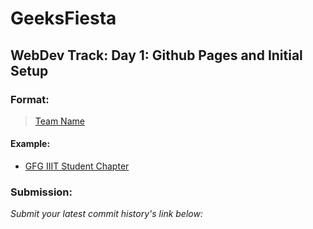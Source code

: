 # GeeksFiesta
## WebDev Track: Day 1: Github Pages and Initial Setup

### Format:
> [Team Name](link_to_latest_commit_history)

#### Example:
* [GFG IIIT Student Chapter](https://github.com/GfG-IIIT-Bh/GeeksFiesta-WebdevTrack/commit/d02e669d851b1db8c4736c65e153aed946cb66d9)

### Submission:
*Submit your latest commit history's link below:*